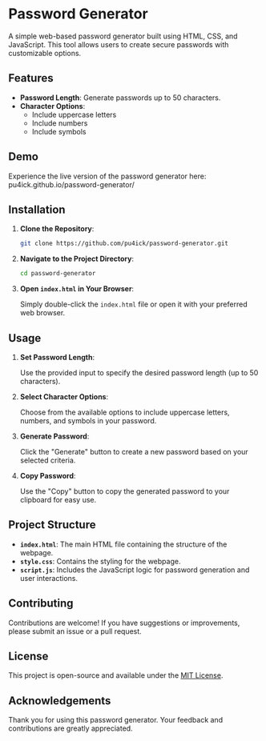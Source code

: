 # Password Generator

A simple web-based password generator built using HTML, CSS, and JavaScript. This tool allows users to create secure passwords with customizable options.

## Features

- **Password Length**: Generate passwords up to 50 characters.
- **Character Options**:
  - Include uppercase letters
  - Include numbers
  - Include symbols

## Demo

Experience the live version of the password generator here: pu4ick.github.io/password-generator/

## Installation

1. **Clone the Repository**:

   ```bash
   git clone https://github.com/pu4ick/password-generator.git
   ```

2. **Navigate to the Project Directory**:

   ```bash
   cd password-generator
   ```

3. **Open `index.html` in Your Browser**:

   Simply double-click the `index.html` file or open it with your preferred web browser.

## Usage

1. **Set Password Length**:

   Use the provided input to specify the desired password length (up to 50 characters).

2. **Select Character Options**:

   Choose from the available options to include uppercase letters, numbers, and symbols in your password.

3. **Generate Password**:

   Click the "Generate" button to create a new password based on your selected criteria.

4. **Copy Password**:

   Use the "Copy" button to copy the generated password to your clipboard for easy use.

## Project Structure

- **`index.html`**: The main HTML file containing the structure of the webpage.
- **`style.css`**: Contains the styling for the webpage.
- **`script.js`**: Includes the JavaScript logic for password generation and user interactions.

## Contributing

Contributions are welcome! If you have suggestions or improvements, please submit an issue or a pull request.

## License

This project is open-source and available under the [MIT License](LICENSE).

## Acknowledgements

Thank you for using this password generator. Your feedback and contributions are greatly appreciated. 

